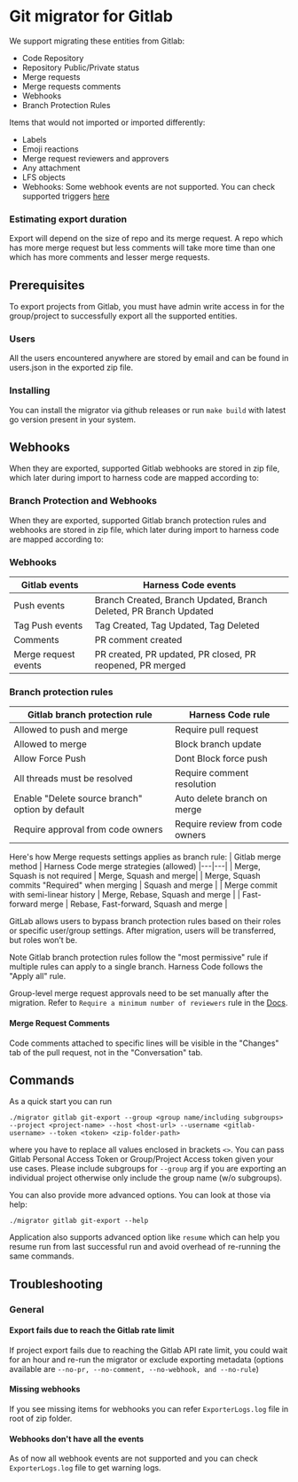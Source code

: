 # Git migrator for Gitlab
We support migrating these entities from Gitlab:
- Code Repository
- Repository Public/Private status
- Merge requests
- Merge requests comments
- Webhooks
- Branch Protection Rules

Items that would not imported or imported differently:
- Labels
- Emoji reactions
- Merge request reviewers and approvers
- Any attachment
- LFS objects
- Webhooks: Some webhook events are not supported. You can check supported triggers [here](https://apidocs.harness.io/tag/webhook#operation/createWebhook)

### Estimating export duration
Export will depend on the size of repo and its merge request. A repo which has more merge request but less comments will take more time than one which has more comments and lesser merge requests.

## Prerequisites
To export projects from Gitlab, you must have admin write access in for the group/project to successfully export all the supported entities. 

### Users
All the users encountered anywhere are stored by email and can be found in users.json in the exported zip file.

### Installing
You can install the migrator via github releases or run `make build` with latest go version present in your system.

## Webhooks
When they are exported, supported Gitlab webhooks are stored in zip file, which later during import to harness code are mapped according to:

### Branch Protection and Webhooks
When they are exported, supported Gitlab branch protection rules and webhooks are stored in zip file, which later during import to harness code are mapped according to:

### Webhooks
| Gitlab events | Harness Code events
|---|---|
| Push events |	Branch Created, Branch Updated, Branch Deleted, PR Branch Updated |
| Tag Push events |	Tag Created, Tag Updated, Tag Deleted |
| Comments | PR comment created |
| Merge request events	| PR created, PR updated, PR closed, PR reopened, PR merged  |

### Branch protection rules 
| Gitlab branch protection rule | Harness Code rule
|---|---|
| Allowed to push and merge | Require pull request |
| Allowed to merge | Block branch update |
| Allow Force Push   | Dont Block force push | 
| All threads must be resolved |  Require comment resolution |
| Enable "Delete source branch" option by default |  Auto delete branch on merge |
| Require approval from code owners |  Require review from code owners |

Here's how Merge requests settings applies as branch rule:
| Gitlab merge method | Harness Code merge strategies (allowed)
|---|---|
| Merge, Squash is not required | Merge, Squash and merge|
| Merge, Squash commits "Required" when merging | Squash and merge |
| Merge commit with semi-linear history | Merge, Rebase, Squash and merge |
| Fast-forward merge | Rebase, Fast-forward, Squash and merge |

GitLab allows users to bypass branch protection rules based on their roles or specific user/group settings. After migration, users will be transferred, but roles won’t be. 

Note Gitlab branch protection rules follow the "most permissive" rule if multiple rules can apply to a single branch. Harness Code follows the "Apply all" rule.

Group-level merge request approvals need to be set manually after the migration. Refer to `Require a minimum number of reviewers` rule in the [Docs](https://developer.harness.io/docs/code-repository/config-repos/rules/#available-rules).

#### Merge Request Comments
Code comments attached to specific lines will be visible in the "Changes" tab of the pull request, not in the "Conversation" tab.

## Commands 
As a quick start you can run 
```
./migrator gitlab git-export --group <group name/including subgroups> --project <project-name> --host <host-url> --username <gitlab-username> --token <token> <zip-folder-path> 
```
where you have to replace all values enclosed in brackets `<>`. You can pass Gitlab Personal Access Token or Group/Project Access token given your use cases. Please include subgroups for `--group` arg if you are exporting an individual project otherwise only include the group name (w/o subgroups).

You can also provide more advanced options. You can look at those via help: 
```
./migrator gitlab git-export --help
```

Application also supports advanced option like `resume` which can help you resume run from last successful run and avoid overhead of re-running the same commands.

## Troubleshooting
### General
#### Export fails due to reach the Gitlab rate limit
If project export fails due to reaching the Gitlab API rate limit, you could wait for an hour and re-run the migrator or exclude exporting metadata (options available are `--no-pr, --no-comment, --no-webhook, and --no-rule`)


#### Missing webhooks
If you see missing items for webhooks you can refer `ExporterLogs.log` file in root of zip folder.

#### Webhooks don't have all the events
As of now all webhook events are not supported and you can check `ExporterLogs.log` file to get warning logs. 